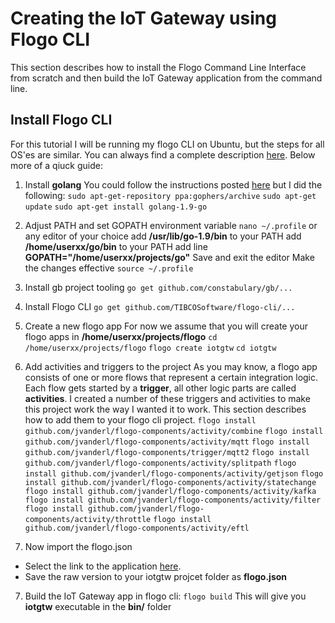 ﻿# Creating the IoT Gateway using Flogo CLI
This section describes how to install the Flogo Command Line Interface from scratch and then build the IoT Gateway application from the command line.
## Install Flogo CLI
For this tutorial I will be running my flogo CLI  on Ubuntu, but the steps for all OS'es are similar. You can always find a complete description [here](https://github.com/TIBCOSoftware/flogo).
Below more of a qiuck guide:

 1. Install **golang**
 You could follow the instructions posted [here](https://golang.org/doc/install) but I did the following:
`sudo apt-get-repository ppa:gophers/archive`
`sudo apt-get update`
`sudo apt-get install golang-1.9-go`

 2. Adjust PATH and set GOPATH environment variable
 `nano ~/.profile` or any editor of your choice
add **/usr/lib/go-1.9/bin** to your PATH
add **/home/userxx/go/bin** to your PATH
add line **GOPATH="/home/userxx/projects/go"**
Save and exit the editor
Make the changes effective
`source ~/.profile`

 3. Install gb project tooling
 `go get github.com/constabulary/gb/...`

 4. Install Flogo CLI
 `go get github.com/TIBCOSoftware/flogo-cli/...`
 
 5. Create a new flogo app
 For now we assume that you will create your flogo apps in **/home/userxx/projects/flogo**
 `cd /home/userxx/projects/flogo`
 `flogo create iotgtw`
 `cd iotgtw`

 5. Add activities and triggers to the project
 As you may know, a flogo app consists of one or more flows that represent a certain integration logic. Each flow gets started by a **trigger**, all other logic parts are called **activities**.
 I created a number of these triggers and activities to make this project work the way I wanted it to work. This section describes how to add them to your flogo cli project.
 `flogo install github.com/jvanderl/flogo-components/activity/combine`
 `flogo install github.com/jvanderl/flogo-components/activity/mqtt`
 `flogo install github.com/jvanderl/flogo-components/trigger/mqtt2`
 `flogo install github.com/jvanderl/flogo-components/activity/splitpath`
 `flogo install github.com/jvanderl/flogo-components/activity/getjson`
 `flogo install github.com/jvanderl/flogo-components/activity/statechange`
 `flogo install github.com/jvanderl/flogo-components/activity/kafka`
 `flogo install github.com/jvanderl/flogo-components/activity/filter`
 `flogo install github.com/jvanderl/flogo-components/activity/throttle`
 `flogo install github.com/jvanderl/flogo-components/activity/eftl`

 6. Now import the flogo.json
 * Select the link to the application [here](iotgtw.json). 
* Save the raw version to your iotgtw projcet folder as **flogo.json**

 7. Build the IoT Gateway app in flogo cli:
 `flogo build`
 This will give you **iotgtw** executable in the **bin/** folder
 